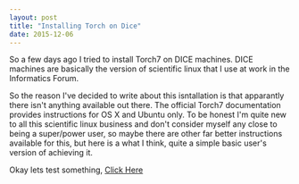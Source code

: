 ```yaml
---
layout: post
title: "Installing Torch on Dice"
date: 2015-12-06
---
```


So a few days ago I tried to install Torch7 on DICE machines. 
DICE machines are basically the version of scientific linux that I use at work in the Informatics Forum.

So the reason I've decided to write about this isntallation is that apparantly there isn't
anything available out there. The official Torch7 documentation provides instructions for 
OS X and Ubuntu only. To be honest I'm quite new to all this scientific linux business and
don't consider myself any close to being a super/power user, so maybe there are other 
far better instructions available for this, but here is a what I think, quite a simple
basic user's version of achieving it.

Okay lets test something, [Click Here](akashgit.github.io/_posts/lr_gradient.ipynb)
